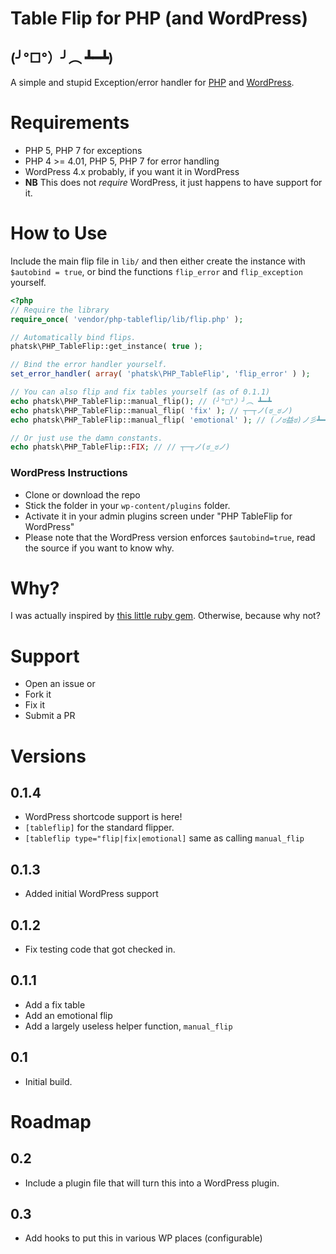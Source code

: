 # Table Flip for PHP (and WordPress)
## (╯°□°）╯︵ ┻━┻)

A simple and stupid Exception/error handler for [PHP](http://php.net) and [WordPress](http://wordpress.org).

# Requirements

* PHP 5, PHP 7 for exceptions
* PHP 4 >= 4.01, PHP 5, PHP 7 for error handling
* WordPress 4.x probably, if you want it in WordPress
* **NB** This does not *require* WordPress, it just happens to have support for it.

# How to Use

Include the main flip file in `lib/` and then either create the instance with `$autobind = true`,
or bind the functions `flip_error` and `flip_exception` yourself.

```php
<?php
// Require the library
require_once( 'vendor/php-tableflip/lib/flip.php' );

// Automatically bind flips.
phatsk\PHP_TableFlip::get_instance( true );

// Bind the error handler yourself.
set_error_handler( array( 'phatsk\PHP_TableFlip', 'flip_error' ) );

// You can also flip and fix tables yourself (as of 0.1.1)
echo phatsk\PHP_TableFlip::manual_flip(); // (╯°□°）╯︵ ┻━┻
echo phatsk\PHP_TableFlip::manual_flip( 'fix' ); // ┬─┬ノ(ಠ_ಠノ)
echo phatsk\PHP_TableFlip::manual_flip( 'emotional' ); // (ノಠ益ಠ)ノ彡┻━┻

// Or just use the damn constants.
echo phatsk\PHP_TableFlip::FIX; // // ┬─┬ノ(ಠ_ಠノ)
```

### WordPress Instructions

* Clone or download the repo
* Stick the folder in your `wp-content/plugins` folder.
* Activate it in your admin plugins screen under "PHP TableFlip for WordPress"
* Please note that the WordPress version enforces `$autobind=true`, read the source if you want to know why.

# Why?

I was actually inspired by [this little ruby gem](https://github.com/iridakos/table_flipper). Otherwise, because why
not?

# Support

* Open an issue or
* Fork it
* Fix it
* Submit a PR

# Versions

## 0.1.4

* WordPress shortcode support is here!
* `[tableflip]` for the standard flipper.
* `[tableflip type="flip|fix|emotional]` same as calling `manual_flip`

## 0.1.3

* Added initial WordPress support

## 0.1.2

* Fix testing code that got checked in.

## 0.1.1

* Add a fix table
* Add an emotional flip
* Add a largely useless helper function, `manual_flip`

## 0.1

* Initial build.

# Roadmap

## 0.2

* Include a plugin file that will turn this into a WordPress plugin.

## 0.3

* Add hooks to put this in various WP places (configurable)
